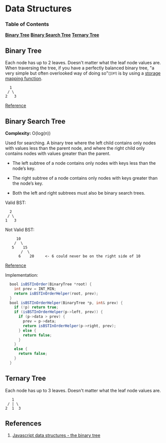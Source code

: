 Data Structures
===============

### Table of Contents
**[Binary Tree](#binary-tree)**
**[Binary Search Tree](#binary-search-tree)**
**[Ternary Tree](#ternary-tree)**

Binary Tree
-----------

Each node has up to 2 leaves. Doesn't matter what the leaf node values are. When
traversing the tree, if you have a perfectly balanced binary tree, "a very simple 
but often overlooked way of doing so"<sub><sup>[[1]][#1]</sup></sub> is by using a 
[storage mapping function][1].


      1
     / \
    2   3


[Reference](http://bit.ly/1WbkQcE)



Binary Search Tree
-----------------

**Complexity:** O(log(n))

Used for searching. A binary tree where the left child contains only nodes with
values less than the parent node, and where the right child only contains nodes
with values greater than the parent.

- The left subtree of a node contains only nodes with keys less than the node’s key.

- The right subtree of a node contains only nodes with keys greater than the node’s key.

- Both the left and right subtrees must also be binary search trees.

Valid BST:

      2
     / \
    1   3

Not Valid BST:

         10
        /  \
       5    15
           /  \
          6    20     <- 6 could never be on the right side of 10

[Reference](http://bit.ly/1WbmCuz)

Implementation:

```java
  bool isBSTInOrder(BinaryTree *root) {
    int prev = INT_MIN;
    return isBSTInOrderHelper(root, prev);
  }
  bool isBSTInOrderHelper(BinaryTree *p, int& prev) {
    if (!p) return true;
    if (isBSTInOrderHelper(p->left, prev)) {
      if (p->data > prev) {
        prev = p->data;
        return isBSTInOrderHelper(p->right, prev);
      } else {
        return false;
      }
    }
    else {
      return false;
    }
  }
```

Ternary Tree
-----------

Each node has up to 3 leaves. Doesn't matter what the leaf node values are.

       1
     / | \
    2  1  3



<!--
[Reference]()
**NEXT Data Structure
---------------

-->

References
----------

1. [Javascript data structures - the binary tree](http://www.i-programmer.info/programming/javascript/1899-javascript-data-structures-the-binary-tree.html)




[1]: ./storage_mapping_functions.md 'Storage Mapping'
[r]: #references
